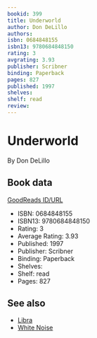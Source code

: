 ```yaml
---
bookid: 399
title: Underworld
author: Don DeLillo
authors: 
isbn: 0684848155
isbn13: 9780684848150
rating: 3
avgrating: 3.93
publisher: Scribner
binding: Paperback
pages: 827
published: 1997
shelves: 
shelf: read
review: 
---
```


# Underworld

By Don DeLillo

## Book data

[GoodReads ID/URL](https://www.goodreads.com/book/show/399)

- ISBN: 0684848155
- ISBN13: 9780684848150
- Rating: 3
- Average Rating: 3.93
- Published: 1997
- Publisher: Scribner
- Binding: Paperback
- Shelves: 
- Shelf: read
- Pages: 827


## See also

- [Libra](Libra.md)
- [White Noise](White_Noise.md)
